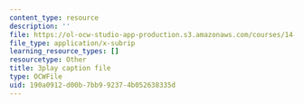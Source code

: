 ```yaml
---
content_type: resource
description: ''
file: https://ol-ocw-studio-app-production.s3.amazonaws.com/courses/14-01-principles-of-microeconomics-fall-2018/190a0912d00b7bb992374b052638335d_ZLnj2cnCPGE.srt
file_type: application/x-subrip
learning_resource_types: []
resourcetype: Other
title: 3play caption file
type: OCWFile
uid: 190a0912-d00b-7bb9-9237-4b052638335d
---
```

